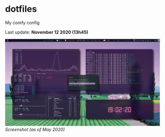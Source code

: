 # dotfiles
My comfy config

Last update: **November 12 2020 (13h45)**

![screenshot](https://github.com/arthurmassanes/dotfiles/blob/master/screenshots/sakura.png)
_Screenshot (as of May 2020)_
